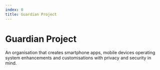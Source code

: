 ```yaml
---
index: 0
title: Guardian Project
---
```

# Guardian Project

An organisation that creates smartphone apps, mobile devices operating system enhancements and customisations with privacy and security in mind.